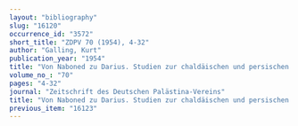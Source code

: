 ```yaml
---
layout: "bibliography"
slug: "16120"
occurrence_id: "3572"
short_title: "ZDPV 70 (1954), 4-32"
author: "Galling, Kurt"
publication_year: "1954"
title: "Von Naboned zu Darius. Studien zur chaldäischen und persischen Geschichte"
volume_no_: "70"
pages: "4-32"
journal: "Zeitschrift des Deutschen Palästina-Vereins"
title: "Von Naboned zu Darius. Studien zur chaldäischen und persischen Geschichte"
previous_item: "16123"
---
```

